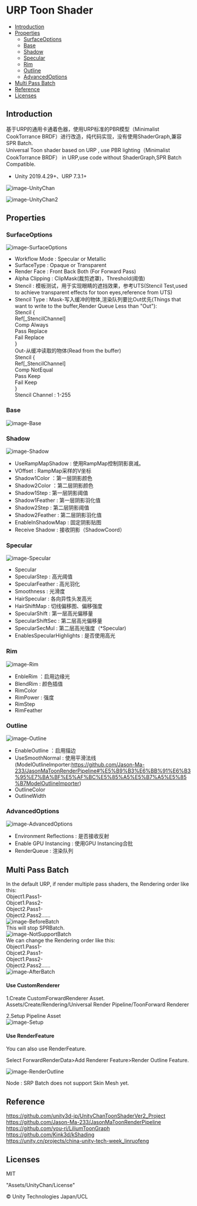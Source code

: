 # URP Toon Shader
- [Introduction](#Introduction)
- [Properties](#Properties)
	- [SurfaceOptions](#SurfaceOptions)
	- [Base](#Base)
	- [Shadow](#Shadow)
	- [Specular](#Specular)
	- [Rim](#Rim)
	- [Outline](#Outline)
	- [AdvancedOptions](#AdvancedOptions)
- [Multi Pass Batch](#Multi-Pass-Batch)
- [Reference](#Reference)
- [Licenses](#Licenses)

## Introduction
基于URP的通用卡通着色器，使用URP标准的PBR模型（Minimalist CookTorrance BRDF）进行改造，纯代码实现，没有使用ShaderGraph,兼容SPR Batch.  
Universal Toon shader based on URP , use PBR lighting（Minimalist CookTorrance BRDF） in URP,use code without ShaderGraph,SPR Batch Compatible.  
- Unity 2019.4.29+、URP 7.3.1+  

![image-UnityChan](image/UnityChan.png) 

![image-UnityChan2](image/UnityChan2.png)

## Properties
### SurfaceOptions
![image-SurfaceOptions](image/SurfaceOptions.png) 
- Workflow Mode : Specular or Metallic 
- SurfaceType : Opaque or Transparent 
- Render Face : Front Back Both (For Forward Pass)
- Alpha Clipping : ClipMask(裁剪遮罩)，Threshold(阈值)
- Stencil : 模板测试，用于实现眼睛的遮挡效果，参考UTS(Stencil Test,used to achieve transparent effects for toon eyes,reference from UTS)  
- Stencil Type : 
Mask-写入缓冲的物体,渲染队列要比Out优先(Things that want to write to the buffer,Render Queue Less than "Out"):  
Stencil {  
                Ref[_StencilChannel]  
                Comp Always  
                Pass Replace  
                Fail Replace  
            }  
Out-从缓冲读取的物体(Read from the buffer)  
Stencil {  
                Ref[_StencilChannel]  
                Comp NotEqual  
                Pass Keep  
                Fail Keep  
            }  
Stencil Channel : 1-255

### Base
![image-Base](image/Base.png) 
### Shadow
![image-Shadow](image/Shadow.png) 
- UseRampMapShadow : 使用RampMap控制阴影衰减。
- VOffset : RampMap采样的V坐标
- Shadow1Color ：第一层阴影颜色
- Shadow2Color ：第二层阴影颜色
- Shadow1Step : 第一层阴影阈值
- Shadow1Feather : 第一层阴影羽化值
- Shadow2Step : 第二层阴影阈值
- Shadow2Feather : 第二层阴影羽化值
- EnableInShadowMap : 固定阴影贴图
- Receive Shadow : 接收阴影（ShadowCoord）

### Specular
![image-Specular](image/Specular.png) 
- Specular
- SpecularStep : 高光阈值
- SpecularFeather : 高光羽化
- Smoothness : 光滑度
- HairSpecular : 各向异性头发高光
- HairShiftMap : 切线偏移图、偏移强度
- SpecularShift : 第一层高光偏移量
- SpecularShiftSec : 第二层高光偏移量
- SpecularSecMul : 第二层高光强度（*Specular)
- EnablesSpecularHighlights : 是否使用高光

### Rim
![image-Rim](image/Rim.png) 
- EnbleRim ：启用边缘光
- BlendRim : 颜色插值
- RimColor
- RimPower : 强度
- RimStep
- RimFeather

### Outline
![image-Outline](image/Outline.png) 
- EnableOutline ：启用描边
- UseSmoothNormal : 使用平滑法线(ModelOutlineImporter:https://github.com/Jason-Ma-233/JasonMaToonRenderPipeline#%E5%B9%B3%E6%BB%91%E6%B3%95%E7%BA%BF%E5%AF%BC%E5%85%A5%E5%B7%A5%E5%85%B7ModelOutlineImporter)
- OutlineColor
- OutlineWidth

### AdvancedOptions
![image-AdvancedOptions](image/AdvancedOptions.png) 
- Environment Reflections : 是否接收反射  
- Enable GPU Instancing : 使用GPU Instancing合批  
- RenderQueue : 渲染队列  

## Multi Pass Batch

In the default URP, if render multiple pass shaders, the Rendering order like this:  
Object1.Pass1-  
Objcet1.Pass2-  
Object2.Pass1-  
Object2.Pass2......  
![image-BeforeBatch](image/BeforeBatch.png)    
This will stop SPRBatch.  
![image-NotSupportBatch](image/NotSupportBatch.png)   
We can change the Rendering order like this:  
Object1.Pass1-  
Objcet2.Pass1-  
Object1.Pass2-  
Object2.Pass2......  
![image-AfterBatch](image/AfterBatch.png)   

#### Use CustomRenderer

1.Create CustomForwardRenderer Asset.  
Assets/Create/Rendering/Universal Render Pipeline/ToonForward Renderer

2.Setup Pipeline Asset  
![image-Setup](image/Setup.png)  

#### Use RenderFeature

You can also use RenderFeature.

Select ForwardRenderData>Add Renderer Feature>Render Outline Feature.

![image-RenderOutline](image/RenderOutline.png)  

Node : SRP Batch does not support Skin Mesh yet.

## Reference

https://github.com/unity3d-jp/UnityChanToonShaderVer2_Project  
https://github.com/Jason-Ma-233/JasonMaToonRenderPipeline  
https://github.com/you-ri/LiliumToonGraph  
https://github.com/Kink3d/kShading  
https://unity.cn/projects/china-unity-tech-week_linruofeng

## Licenses

MIT

"Assets/UnityChan/License"

© Unity Technologies Japan/UCL
